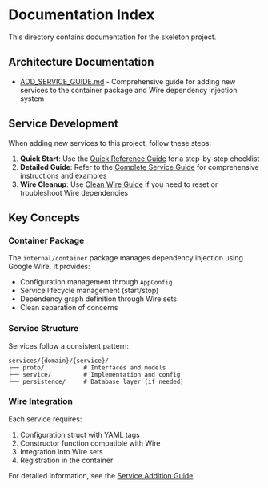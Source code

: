 # Documentation Index

This directory contains documentation for the skeleton project.

## Architecture Documentation

- [ADD_SERVICE_GUIDE.md](ADD_SERVICE_GUIDE.md) - Comprehensive guide for adding new services to the container package and Wire dependency injection system

## Service Development

When adding new services to this project, follow these steps:

1. **Quick Start**: Use the [Quick Reference Guide](ADD_SERVICE_QUICK_REFERENCE.md) for a step-by-step checklist
2. **Detailed Guide**: Refer to the [Complete Service Guide](ADD_SERVICE_GUIDE.md) for comprehensive instructions and examples
3. **Wire Cleanup**: Use [Clean Wire Guide](CLEAN_WIRE.md) if you need to reset or troubleshoot Wire dependencies

## Key Concepts

### Container Package

The `internal/container` package manages dependency injection using Google Wire. It provides:

- Configuration management through `AppConfig`
- Service lifecycle management (start/stop)
- Dependency graph definition through Wire sets
- Clean separation of concerns

### Service Structure

Services follow a consistent pattern:

```text
services/{domain}/{service}/
├── proto/           # Interfaces and models
├── service/         # Implementation and config
└── persistence/     # Database layer (if needed)
```

### Wire Integration

Each service requires:

1. Configuration struct with YAML tags
2. Constructor function compatible with Wire
3. Integration into Wire sets
4. Registration in the container

For detailed information, see the [Service Addition Guide](ADD_SERVICE_GUIDE.md).
